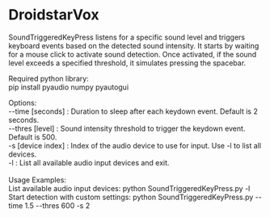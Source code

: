 # DroidstarVox
SoundTriggeredKeyPress listens for a specific sound level and triggers keyboard events based on the detected sound intensity. It starts by waiting for a mouse click to activate sound detection. Once activated, if the sound level exceeds a specified threshold,  it simulates pressing the spacebar.

Required python library: <br />
pip install pyaudio numpy pyautogui

Options: <br />
  --time [seconds]     : Duration to sleep after each keydown event. Default is 2 seconds. <br />
  --thres [level]      : Sound intensity threshold to trigger the keydown event. Default is 500. <br />
  -s [device index]    : Index of the audio device to use for input. Use -l to list all devices. <br />
  -l                   : List all available audio input devices and exit. <br />
<br />
Usage Examples: <br />
  List available audio input devices: python SoundTriggeredKeyPress.py -l <br />
  Start detection with custom settings: python SoundTriggeredKeyPress.py --time 1.5 --thres 600 -s 2 <br />
  
